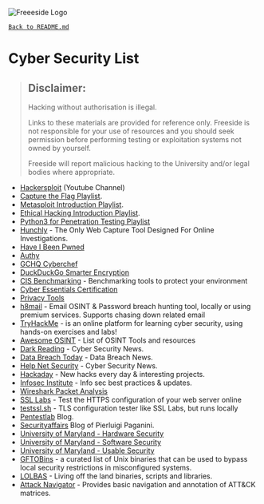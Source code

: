 ![Freeeside Logo](https://camo.githubusercontent.com/8824210474b9586405f0b11e210ea266599c9f83/68747470733a2f2f63646e2e7261776769742e636f6d2f467265657369646548756c6c2f4c6f676f732f6d61737465722f66726565736964655f7371756172655f706174682e737667 "Freeside Logo")

[`Back to README.md`](/README.md)

# Cyber Security List <a name="cyber"></a>

> ## Disclaimer: 
>Hacking without authorisation is illegal.
> 
>Links to these materials are provided for reference only. Freeside is not responsible for your use of resources and you should seek permission before performing testing or exploitation systems not owned by yourself.
>
>Freeside will report malicious hacking to the University and/or legal bodies where appropriate.

- [Hackersploit](https://www.youtube.com/channel/UC0ZTPkdxlAKf-V33tqXwi3Q) (Youtube Channel) 
- [Capture the Flag Playlist](https://www.youtube.com/playlist?list=PLBf0hzazHTGOyRReqMyE-CDMWAQ5AgXO-). 
- [Metasploit Introduction Playlist](https://www.youtube.com/playlist?list=PLBf0hzazHTGN31ZPTzBbk70bohTYT7HSm).
- [Ethical Hacking Introduction Playlist](https://www.youtube.com/playlist?list=PLBf0hzazHTGOEuhPQSnq-Ej8jRyXxfYvl). 
- [Python3 for Penetration Testing Playlist](https://www.youtube.com/playlist?list=PLBf0hzazHTGM_dncTqO9l-0zUQYP0nNPU) 
- [Hunchly](https://www.hunch.ly/) - The Only Web Capture Tool Designed For Online Investigations.
- [Have I Been Pwned](https://haveibeenpwned.com/)
- [Authy](https://authy.com)
- [GCHQ Cyberchef](https://github.com/gchq/CyberChef)
- [DuckDuckGo Smarter Encryption](https://github.com/duckduckgo/smarter-encryption)
- [CIS Benchmarking](https://www.cisecurity.org/cis-benchmarks/) - Benchmarking tools to protect your environment
- [Cyber Essentials Certification](https://www.ncsc.gov.uk/cyberessentials/overview)
- [Privacy Tools](https://privacytools.io)
- [h8mail](https://github.com/khast3x/h8mail) - Email OSINT & Password breach hunting tool, locally or using premium services. Supports chasing down related email
- [TryHackMe](https://tryhackme.com/) - is an online platform for learning cyber security, using hands-on exercises and labs!
- [Awesome OSINT](https://github.com/jivoi/awesome-osint) - List of OSINT Tools and resources
- [Dark Reading](https://www.darkreading.com/) - Cyber Security News. 
- [Data Breach Today](https://www.databreachtoday.com/) - Data Breach News.
- [Help Net Security](https://www.helpnetsecurity.com/) - Cyber Security News.
- [Hackaday](https://hackaday.com/) - New hacks every day & interesting projects.
- [Infosec Institute](https://www.infosecinstitute.com/resource-center/) - Info sec best practices & updates.
- [Wireshark Packet Analysis](https://youtu.be/ZO46H_kI1bc)
- [SSL Labs](https://ssllabs.com) - Test the HTTPS configuration of your web server online
- [testssl.sh](https://testssl.sh/) - TLS configuration tester like SSL Labs, but runs locally
- [Pentestlab](https://pentestlab.blog/) Blog.
- [Securityaffairs](https://securityaffairs.co/wordpress/) Blog of Pierluigi Paganini.
- [University of Maryland - Hardware Security](https://www.coursera.org/learn/hardware-security)
- [University of Maryland - Software Security](https://www.coursera.org/learn/software-security)
- [University of Maryland - Usable Security](https://www.coursera.org/learn/usable-security)
- [GFTOBins](https://gtfobins.github.io/) - a curated list of Unix binaries that can be used to bypass local security restrictions in misconfigured systems.
- [LOLBAS](https://lolbas-project.github.io/) - Living off the land binaries, scripts and libraries.
- [Attack Navigator](https://github.com/mitre-attack/attack-navigator) - Provides basic navigation and annotation of ATT&CK matrices.